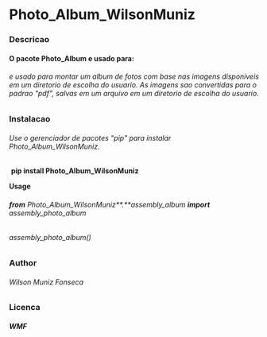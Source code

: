 # 					Photo_Album_WilsonMuniz

#### 

### Descricao 

#### O pacote Photo_Album e usado para:

######  e usado para montar um album de fotos com base nas imagens disponiveis em um diretorio de escolha do usuario. As imagens sao convertidas para o padrao "pdf", salvas em um arquivo em um diretorio de escolha do usuario.



### Instalacao

###### Use o gerenciador de pacotes "pip" para instalar Photo_Album_WilsonMuniz.

​						**pip install Photo_Album_WilsonMuniz**

 **Usage**

###### **from** Photo_Album_WilsonMuniz**.**assembly_album **import** assembly_photo_album

###### assembly_photo_album()

### Author

###### Wilson Muniz Fonseca

### Licenca

###### **WMF**